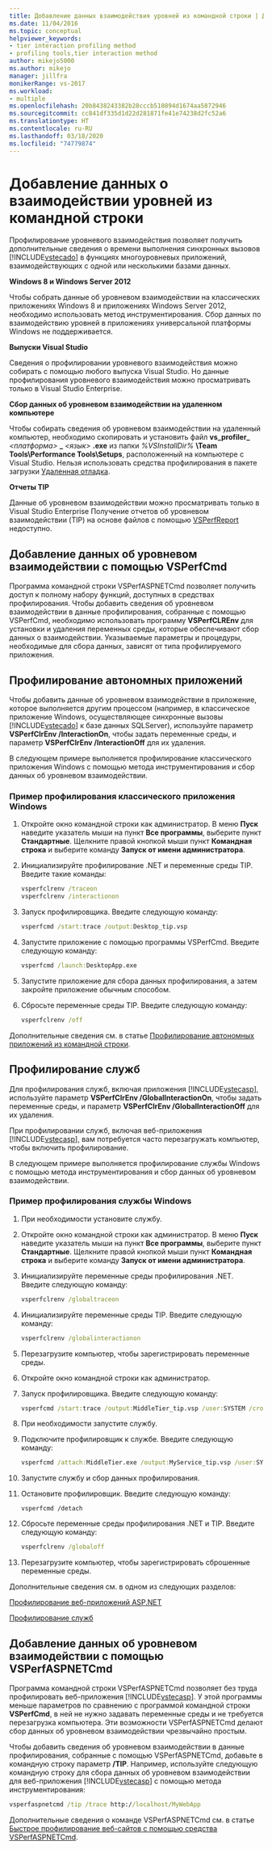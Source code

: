 ```yaml
---
title: Добавление данных взаимодействия уровней из командной строки | Документы Майкрософт
ms.date: 11/04/2016
ms.topic: conceptual
helpviewer_keywords:
- tier interaction profiling method
- profiling tools,tier interaction method
author: mikejo5000
ms.author: mikejo
manager: jillfra
monikerRange: vs-2017
ms.workload:
- multiple
ms.openlocfilehash: 20b8438243382b28cccb510894d1674aa5872946
ms.sourcegitcommit: cc841df335d1d22d281871fe41e74238d2fc52a6
ms.translationtype: HT
ms.contentlocale: ru-RU
ms.lasthandoff: 03/18/2020
ms.locfileid: "74779874"
---
```

# <a name="add-tier-interaction-data-from-the-command-line"></a>Добавление данных о взаимодействии уровней из командной строки

Профилирование уровневого взаимодействия позволяет получить дополнительные сведения о времени выполнения синхронных вызовов [!INCLUDE[vstecado](../data-tools/includes/vstecado_md.md)] в функциях многоуровневых приложений, взаимодействующих с одной или несколькими базами данных.

**Windows 8 и Windows Server 2012**

Чтобы собрать данные об уровневом взаимодействии на классических приложениях Windows 8 и приложениях Windows Server 2012, необходимо использовать метод инструментирования. Сбор данных по взаимодействию уровней в приложениях универсальной платформы Windows не поддерживается.

**Выпуски Visual Studio**

Сведения о профилировании уровневого взаимодействия можно собирать с помощью любого выпуска Visual Studio. Но данные профилирования уровневого взаимодействия можно просматривать только в Visual Studio Enterprise.

**Сбор данных об уровневом взаимодействии на удаленном компьютере**

Чтобы собирать сведения об уровневом взаимодействии на удаленный компьютер, необходимо скопировать и установить файл **vs_profiler\_** _\<платформа>_ **\_** _\<язык>_ **.exe** из папки _%VSInstallDir%_ **\Team Tools\Performance Tools\Setups**, расположенный на компьютере с Visual Studio. Нельзя использовать средства профилирования в пакете загрузки [Удаленная отладка](../debugger/remote-debugging.md).

**Отчеты TIP**

Данные об уровневом взаимодействии можно просматривать только в Visual Studio Enterprise Получение отчетов об уровневом взаимодействии (TIP) на основе файлов с помощью [VSPerfReport](../profiling/vsperfreport.md) недоступно.

## <a name="add-tier-interaction-data-with-vsperfcmd"></a>Добавление данных об уровневом взаимодействии с помощью VSPerfCmd

Программа командной строки VSPerfASPNETCmd позволяет получить доступ к полному набору функций, доступных в средствах профилирования. Чтобы добавить сведения об уровневом взаимодействии в данные профилирования, собранные с помощью VSPerfCmd, необходимо использовать программу **VSPerfCLREnv** для установки и удаления переменных среды, которые обеспечивают сбор данных о взаимодействии. Указываемые параметры и процедуры, необходимые для сбора данных, зависят от типа профилируемого приложения.

## <a name="profile-stand-alone-applications"></a>Профилирование автономных приложений

Чтобы добавить данные об уровневом взаимодействии в приложение, которое выполняется другим процессом (например, в классическое приложение Windows, осуществляющее синхронные вызовы [!INCLUDE[vstecado](../data-tools/includes/vstecado_md.md)] к базе данных SQLServer), используйте параметр **VSPerfClrEnv /InteractionOn**, чтобы задать переменные среды, и параметр **VSPerfClrEnv /InteractionOff** для их удаления.

В следующем примере выполняется профилирование классического приложения Windows с помощью метода инструментирования и сбор данных об уровневом взаимодействии.

### <a name="profile-a-windows-desktop-application-example"></a>Пример профилирования классического приложения Windows

1. Откройте окно командной строки как администратор. В меню **Пуск** наведите указатель мыши на пункт **Все программы**, выберите пункт **Стандартные**. Щелкните правой кнопкой мыши пункт **Командная строка** и выберите команду **Запуск от имени администратора**.

2. Инициализируйте профилирование .NET и переменные среды TIP. Введите такие команды:

    ```cmd
    vsperfclrenv /traceon
    vsperfclrenv /interactionon
    ```

3. Запуск профилировщика. Введите следующую команду:

    ```cmd
    vsperfcmd /start:trace /output:Desktop_tip.vsp
    ```

4. Запустите приложение с помощью программы VSPerfCmd. Введите следующую команду:

    ```cmd
    vsperfcmd /launch:DesktopApp.exe
    ```

5. Запустите приложение для сбора данных профилирования, а затем закройте приложение обычным способом.

6. Сбросьте переменные среды TIP. Введите следующую команду:

    ```cmd
    vsperfclrenv /off
    ```

Дополнительные сведения см. в статье [Профилирование автономных приложений из командной строки](../profiling/command-line-profiling-of-stand-alone-applications.md).

## <a name="profile-services"></a>Профилирование служб

Для профилирования служб, включая приложения [!INCLUDE[vstecasp](../code-quality/includes/vstecasp_md.md)], используйте параметр **VSPerfClrEnv /GlobalInteractionOn**, чтобы задать переменные среды, и параметр **VSPerfClrEnv /GlobalInteractionOff** для их удаления.

При профилировании служб, включая веб-приложения [!INCLUDE[vstecasp](../code-quality/includes/vstecasp_md.md)], вам потребуется часто перезагружать компьютер, чтобы включить профилирование.

В следующем примере выполняется профилирование службы Windows с помощью метода инструментирования и сбор данных об уровневом взаимодействии.

### <a name="profile-a-windows-service-example"></a>Пример профилирования службы Windows

1. При необходимости установите службу.

2. Откройте окно командной строки как администратор. В меню **Пуск** наведите указатель мыши на пункт **Все программы**, выберите пункт **Стандартные**. Щелкните правой кнопкой мыши пункт **Командная строка** и выберите команду **Запуск от имени администратора**.

3. Инициализируйте переменные среды профилирования .NET. Введите следующую команду:

    ```cmd
    vsperfclrenv /globaltraceon
    ```

4. Инициализируйте переменные среды TIP. Введите следующую команду:

    ```cmd
    vsperfclrenv /globalinteractionon
    ```

5. Перезагрузите компьютер, чтобы зарегистрировать переменные среды.

6. Откройте окно командной строки как администратор.

7. Запуск профилировщика. Введите следующую команду:

    ```cmd
    vsperfcmd /start:trace /output:MiddleTier_tip.vsp /user:SYSTEM /crosssession
    ```

8. При необходимости запустите службу.

9. Подключите профилировщик к службе. Введите следующую команду:

    ```cmd
    vsperfcmd /attach:MiddleTier.exe /output:MyService_tip.vsp /user:SYSTEM /crosssession
    ```

10. Запустите службу и сбор данных профилирования.

11. Остановите профилировщик. Введите следующую команду:

     `vsperfcmd /detach`

12. Сбросьте переменные среды профилирования .NET и TIP. Введите следующую команду:

    ```cmd
    vsperfclrenv /globaloff
    ```

13. Перезагрузите компьютер, чтобы зарегистрировать сброшенные переменные среды.

Дополнительные сведения см. в одном из следующих разделов:

[Профилирование веб-приложений ASP.NET](../profiling/command-line-profiling-of-aspnet-web-applications.md)

[Профилирование служб](../profiling/command-line-profiling-of-services.md)

## <a name="add-tier-interaction-data-with-vsperfaspnetcmd"></a>Добавление данных об уровневом взаимодействии с помощью VSPerfASPNETCmd

Программа командной строки VSPerfASPNETCmd позволяет без труда профилировать веб-приложения [!INCLUDE[vstecasp](../code-quality/includes/vstecasp_md.md)]. У этой программы меньше параметров по сравнению с программой командной строки **VSPerfCmd**, в ней не нужно задавать переменные среды и не требуется перезагрузка компьютера. Эти возможности VSPerfASPNETCmd делают сбор данных об уровневом взаимодействии чрезвычайно простым.

Чтобы добавить сведения об уровневом взаимодействии в данные профилирования, собранные с помощью VSPerfASPNETCmd, добавьте в командную строку параметр **/TIP**. Например, используйте следующую командную строку для сбора данных об уровневом взаимодействии для веб-приложения [!INCLUDE[vstecasp](../code-quality/includes/vstecasp_md.md)] с помощью метода инструментирования:

```cmd
vsperfaspnetcmd /tip /trace http://localhost/MyWebApp
```

Дополнительные сведения о команде VSPerfASPNETCmd см. в статье [Быстрое профилирование веб-сайтов с помощью средства VSPerfASPNETCmd](../profiling/rapid-web-site-profiling-with-vsperfaspnetcmd.md).
